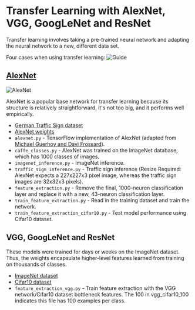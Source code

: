 # Transfer Learning with AlexNet, VGG, GoogLeNet and ResNet

Transfer learning involves taking a pre-trained neural network and adapting the neural network to a new, different data set.

Four cases when using transfer learning:
![Guide](https://github.com/LuLi0077/DL/blob/master/Transfer_Learning/images/guide.png)

## [AlexNet](https://papers.nips.cc/paper/4824-imagenet-classification-with-deep-convolutional-neural-networks.pdf)
![AlexNet](https://github.com/LuLi0077/DL/blob/master/Transfer_Learning/images/alexnet.png)

AlexNet is a popular base network for transfer learning because its structure is relatively straightforward, it's not too big, and it performs well empirically.

* [German Traffic Sign dataset](https://d17h27t6h515a5.cloudfront.net/topher/2016/October/580a829f_train/train.p)
* [AlexNet weights](https://d17h27t6h515a5.cloudfront.net/topher/2016/October/580d880c_bvlc-alexnet/bvlc-alexnet.npy)
* `alexnet.py` - TensorFlow implementation of AlexNet (adapted from [Michael Guerhoy and Davi Frossard](http://www.cs.toronto.edu/~guerzhoy/tf_alexnet/)).
* `caffe_classes.py` - AlexNet was trained on the ImageNet database, which has 1000 classes of images.
* `imagenet_inference.py` - ImageNet inference.
* `traffic_sign_inference.py` - Traffic sign inference (Resize Required: AlexNet expects a 227x227x3 pixel image, whereas the traffic sign images are 32x32x3 pixels).
* `feature_extraction.py` - Remove the final, 1000-neuron classification layer and replace it with a new, 43-neuron classification layer.
* `train_feature_extraction.py` - Read in the training dataset and train the network.
* `train_feature_extraction_cifar10.py` - Test model performance using Cifar10 dataset.


## VGG, GoogLeNet and ResNet

These models were trained for days or weeks on the ImageNet dataset. Thus, the weights encapsulate higher-level features learned from training on thousands of classes.

* [ImageNet dataset](http://www.image-net.org/)
* [Cifar10 dataset](https://www.cs.toronto.edu/~kriz/cifar.html)
* `feature_extraction_vgg.py` - Train feature extraction with the VGG network/Cifar10 dataset bottleneck features. The 100 in vgg_cifar10_100 indicates this file has 100 examples per class.